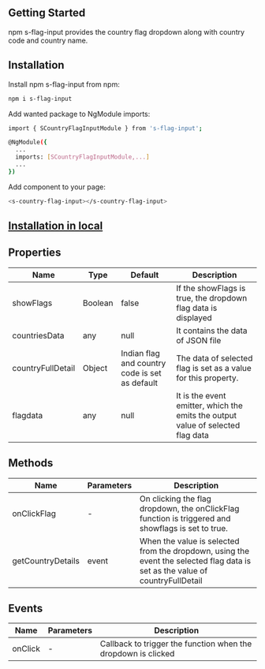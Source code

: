 
## Getting Started
npm s-flag-input provides the country flag dropdown along with country code and country name.

## Installation
Install npm s-flag-input from npm:

```bash
npm i s-flag-input
```

Add wanted package to NgModule imports:

```bash
import { SCountryFlagInputModule } from 's-flag-input';
```

```bash
@NgModule({
  ...
  imports: [SCountryFlagInputModule,...]
  ...
})
```

Add component to your page:

```bash
<s-country-flag-input></s-country-flag-input> 
```

## [Installation in local](https://github.com/anushri-sfw/country-flag-input/wiki/Package-Installation---Local)

## Properties

| Name          | Type          | Default | Description  |
| ------------- | ------------- | ------------- | ------------- |
| showFlags     | Boolean       | false | If the showFlags is true, the dropdown flag data is displayed |
| countriesData | any           | null | It contains the data of JSON file  |
| countryFullDetail  | Object  | Indian flag and country code is set as default  | The data of selected flag is set as a value for this property.  |
| flagdata  | any  | null  | It is the event emitter, which the emits the output value of selected flag data |

## Methods

| Name          | Parameters | Description  |
| ------------- | -----------| ------------ |
| onClickFlag   |     -      | On clicking the flag dropdown, the onClickFlag function is triggered and showflags is set to true. |
| getCountryDetails |   event         | When the value is selected from the dropdown, using the event the selected flag data is set as the value of countryFullDetail|

## Events

| Name          | Parameters | Description  |
| ------------- | -----------| ------------ |
| onClick  |     -      | Callback to trigger the function when the dropdown is clicked |